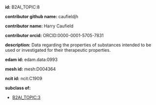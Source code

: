 **id:** B2AI_TOPIC:8

**contributor github name:** caufieldjh

**contributor name:** Harry Caufield

**contributor orcid:** ORCID:0000-0001-5705-7831

**description:** Data regarding the properties of substances intended to be used or investigated for their therapeutic properties.

**edam id:** edam.data:0993

**mesh id:** mesh:D004364

**ncit id:** ncit:C1909

**subclass of:**

- [B2AI_TOPIC:3](../DataTopic.markdown)

